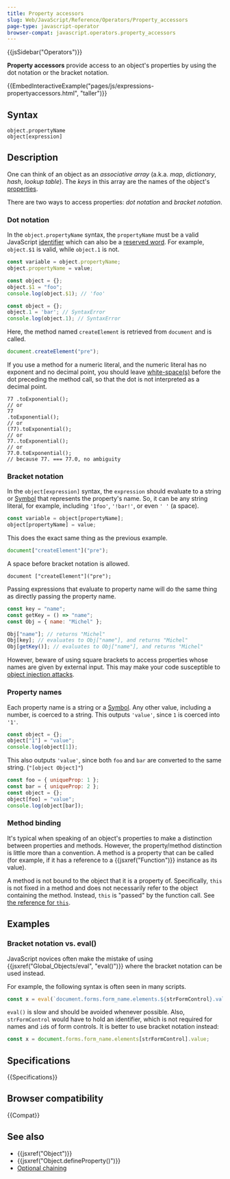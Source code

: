 ```yaml
---
title: Property accessors
slug: Web/JavaScript/Reference/Operators/Property_accessors
page-type: javascript-operator
browser-compat: javascript.operators.property_accessors
---
```


{{jsSidebar("Operators")}}

**Property accessors** provide access to an object's properties by using the dot notation or the bracket notation.

{{EmbedInteractiveExample("pages/js/expressions-propertyaccessors.html", "taller")}}

## Syntax

```js-nolint
object.propertyName
object[expression]
```

## Description

One can think of an object as an _associative array_ (a.k.a. _map_, _dictionary_, _hash_, _lookup table_). The _keys_ in this array are the names of the object's [properties](/en-US/docs/Glossary/Property/JavaScript).

There are two ways to access properties: _dot notation_ and _bracket notation_.

### Dot notation

In the `object.propertyName` syntax, the `propertyName` must be a valid JavaScript [identifier](/en-US/docs/Web/JavaScript/Reference/Lexical_grammar#identifiers) which can also be a [reserved word](/en-US/docs/Web/JavaScript/Reference/Lexical_grammar#keywords). For example, `object.$1` is valid, while `object.1` is not.

```js
const variable = object.propertyName;
object.propertyName = value;
```

```js
const object = {};
object.$1 = "foo";
console.log(object.$1); // 'foo'
```

```js example-bad
const object = {};
object.1 = 'bar'; // SyntaxError
console.log(object.1); // SyntaxError
```

Here, the method named `createElement` is retrieved from `document` and is called.

```js
document.createElement("pre");
```

If you use a method for a numeric literal, and the numeric literal has no exponent and no decimal point, you should leave [white-space(s)](/en-US/docs/Glossary/Whitespace) before the dot preceding the method call, so that the dot is not interpreted as a decimal point.

```js-nolint
77 .toExponential();
// or
77
.toExponential();
// or
(77).toExponential();
// or
77..toExponential();
// or
77.0.toExponential();
// because 77. === 77.0, no ambiguity
```

### Bracket notation

In the `object[expression]` syntax, the `expression` should evaluate to a string or [Symbol](/en-US/docs/Web/JavaScript/Reference/Global_Objects/Symbol) that represents the property's name. So, it can be any string literal, for example, including `'1foo'`, `'!bar!'`, or even `' '` (a space).

```js
const variable = object[propertyName];
object[propertyName] = value;
```

This does the exact same thing as the previous example.

```js
document["createElement"]("pre");
```

A space before bracket notation is allowed.

```js-nolint
document ["createElement"]("pre");
```

Passing expressions that evaluate to property name will do the same thing as directly passing the property name.

```js
const key = "name";
const getKey = () => "name";
const Obj = { name: "Michel" };

Obj["name"]; // returns "Michel"
Obj[key]; // evaluates to Obj["name"], and returns "Michel"
Obj[getKey()]; // evaluates to Obj["name"], and returns "Michel"
```

However, beware of using square brackets to access properties whose names are given by external input. This may make your code susceptible to [object injection attacks](https://github.com/nodesecurity/eslint-plugin-security/blob/main/docs/the-dangers-of-square-bracket-notation.md).

### Property names

Each property name is a string or a [Symbol](/en-US/docs/Web/JavaScript/Reference/Global_Objects/Symbol). Any other value, including a number, is coerced to a string. This outputs `'value'`, since `1` is coerced into `'1'`.

```js
const object = {};
object["1"] = "value";
console.log(object[1]);
```

This also outputs `'value'`, since both `foo` and `bar` are converted to the same string. (`"[object Object]"`)

```js
const foo = { uniqueProp: 1 };
const bar = { uniqueProp: 2 };
const object = {};
object[foo] = "value";
console.log(object[bar]);
```

### Method binding

It's typical when speaking of an object's properties to make a distinction between properties and methods. However, the property/method distinction is little more than a convention. A method is a property that can be called (for example, if it has a reference to a {{jsxref("Function")}} instance as its value).

A method is not bound to the object that it is a property of. Specifically, `this` is not fixed in a method and does not necessarily refer to the object containing the method. Instead, `this` is "passed" by the function call. See [the reference for `this`](/en-US/docs/Web/JavaScript/Reference/Operators/this).

## Examples

### Bracket notation vs. eval()

JavaScript novices often make the mistake of using {{jsxref("Global_Objects/eval", "eval()")}} where the bracket notation can be used instead.

For example, the following syntax is often seen in many scripts.

```js
const x = eval(`document.forms.form_name.elements.${strFormControl}.value`);
```

`eval()` is slow and should be avoided whenever possible. Also, `strFormControl` would have to hold an identifier, which is not required for names and `id`s of form controls. It is better to use bracket notation instead:

```js
const x = document.forms.form_name.elements[strFormControl].value;
```

## Specifications

{{Specifications}}

## Browser compatibility

{{Compat}}

## See also

- {{jsxref("Object")}}
- {{jsxref("Object.defineProperty()")}}
- [Optional chaining](/en-US/docs/Web/JavaScript/Reference/Operators/Optional_chaining)
